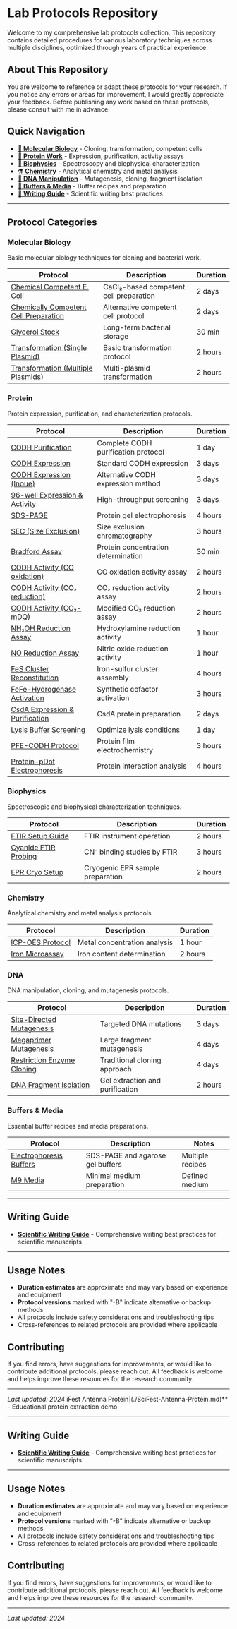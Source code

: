 # Lab Protocols Repository

Welcome to my comprehensive lab protocols collection. This repository contains detailed procedures for various laboratory techniques across multiple disciplines, optimized through years of practical experience.

## About This Repository

You are welcome to reference or adapt these protocols for your research. If you notice any errors or areas for improvement, I would greatly appreciate your feedback. Before publishing any work based on these protocols, please consult with me in advance.

## Quick Navigation

- **[🧬 Molecular Biology](#molecular-biology)** - Cloning, transformation, competent cells
- **[🧪 Protein Work](#protein)** - Expression, purification, activity assays
- **[🔬 Biophysics](#biophysics)** - Spectroscopy and biophysical characterization
- **[⚗️ Chemistry](#chemistry)** - Analytical chemistry and metal analysis
- **[🧬 DNA Manipulation](#dna)** - Mutagenesis, cloning, fragment isolation
- **[🧪 Buffers & Media](#buffers--media)** - Buffer recipes and preparation
- **[📝 Writing Guide](#writing-guide)** - Scientific writing best practices

---

## Protocol Categories

### Molecular Biology
Basic molecular biology techniques for cloning and bacterial work.

| Protocol | Description | Duration |
|----------|-------------|----------|
| [Chemical Competent E. Coli](./Molecular-Biology/Chemical-Competent-E-Coli.md) | CaCl₂-based competent cell preparation | 2 days |
| [Chemically Competent Cell Preparation](./Molecular-Biology/Chemically-competent-cell-preparation-B.md) | Alternative competent cell protocol | 2 days |
| [Glycerol Stock](./Molecular-Biology/Glycerol-Stock.md) | Long-term bacterial storage | 30 min |
| [Transformation (Single Plasmid)](./Molecular-Biology/Transformation-of-chemically-competent-Cells.md) | Basic transformation protocol | 2 hours |
| [Transformation (Multiple Plasmids)](./Molecular-Biology/Transformation-of-multiple-Plasmids.md) | Multi-plasmid transformation | 2 hours |

### Protein
Protein expression, purification, and characterization protocols.

| Protocol | Description | Duration |
|----------|-------------|----------|
| [CODH Purification](./Protein/CODH-purification.md) | Complete CODH purification protocol | 1 day |
| [CODH Expression](./Protein/CODH-Expression.md) | Standard CODH expression | 3 days |
| [CODH Expression (Inoue)](./Protein/CODH-Expression-Inoue.md) | Alternative CODH expression method | 3 days |
| [96-well Expression & Activity](./Protein/96-well-Expression-and-Activity.md) | High-throughput screening | 3 days |
| [SDS-PAGE](./Protein/SDS-PAGE.md) | Protein gel electrophoresis | 4 hours |
| [SEC (Size Exclusion)](./Protein/SEC.md) | Size exclusion chromatography | 3 hours |
| [Bradford Assay](./Protein/Bradford-Microtube-Assay.md) | Protein concentration determination | 30 min |
| [CODH Activity (CO oxidation)](./Protein/CODH-activity-CO-oxidation.md) | CO oxidation activity assay | 2 hours |
| [CODH Activity (CO₂ reduction)](./Protein/CODH-activity-CO2-reduction.md) | CO₂ reduction activity assay | 2 hours |
| [CODH Activity (CO₂-mDQ)](./Protein/CODH-activity-CO2-reduction-mDQ.md) | Modified CO₂ reduction assay | 2 hours |
| [NH₂OH Reduction Assay](./Protein/NH2OH-Reduction-Assay.md) | Hydroxylamine reduction activity | 1 hour |
| [NO Reduction Assay](./Protein/NO-Reduction-Assay.md) | Nitric oxide reduction activity | 1 hour |
| [FeS Cluster Reconstitution](./Protein/Reconstitution-of-FeS-Cluster.md) | Iron-sulfur cluster assembly | 4 hours |
| [FeFe-Hydrogenase Activation](./Protein/Activation-of-FeFe-Hydrogenase-with-Synthetic-Cofactors.md) | Synthetic cofactor activation | 3 hours |
| [CsdA Expression & Purification](./Protein/General-CsdA-Expression-and-Purification-B.md) | CsdA protein preparation | 2 days |
| [Lysis Buffer Screening](./Protein/Lysis-Buffer-Screening.md) | Optimize lysis conditions | 1 day |
| [PFE-CODH Protocol](./Protein/PFE-CODH.md) | Protein film electrochemistry | 3 hours |
| [Protein-pDot Electrophoresis](./Protein/Protein-pDot-Interaction-Electrophoresis.md) | Protein interaction analysis | 4 hours |

### Biophysics
Spectroscopic and biophysical characterization techniques.

| Protocol | Description | Duration |
|----------|-------------|----------|
| [FTIR Setup Guide](./Biophysics/How-To-FTIR.md) | FTIR instrument operation | 2 hours |
| [Cyanide FTIR Probing](./Biophysics/Cyanide-FTIR-Probing.md) | CN⁻ binding studies by FTIR | 3 hours |
| [EPR Cryo Setup](./Biophysics/EPR_cryo_setUP.md) | Cryogenic EPR sample preparation | 2 hours |

### Chemistry
Analytical chemistry and metal analysis protocols.

| Protocol | Description | Duration |
|----------|-------------|----------|
| [ICP-OES Protocol](./Chemistry/ICP-OES-Protocol.md) | Metal concentration analysis | 1 hour |
| [Iron Microassay](./Chemistry/Iron-Determination-microassay-B.md) | Iron content determination | 2 hours |

### DNA
DNA manipulation, cloning, and mutagenesis protocols.

| Protocol | Description | Duration |
|----------|-------------|----------|
| [Site-Directed Mutagenesis](./DNA/Site-Directed-Mutagenesis.md) | Targeted DNA mutations | 3 days |
| [Megaprimer Mutagenesis](./DNA/Megaprimer-Mutagenesis.md) | Large fragment mutagenesis | 4 days |
| [Restriction Enzyme Cloning](./DNA/Restriction-Enzyme-Cloning.md) | Traditional cloning approach | 4 days |
| [DNA Fragment Isolation](./DNA/DNA-Fragment-Isolation-from-Gel-B.md) | Gel extraction and purification | 2 hours |

### Buffers & Media
Essential buffer recipes and media preparations.

| Protocol | Description | Notes |
|----------|-------------|-------|
| [Electrophoresis Buffers](./Buffers/Electrophoresis-Buffers.md) | SDS-PAGE and agarose gel buffers | Multiple recipes |
| [M9 Media](./Buffers/M9-media-B.md) | Minimal medium preparation | Defined medium |

---

## Writing Guide
- **[Scientific Writing Guide](./Writing-Guide.md)** - Comprehensive writing best practices for scientific manuscripts

---

## Usage Notes

- **Duration estimates** are approximate and may vary based on experience and equipment
- **Protocol versions** marked with "-B" indicate alternative or backup methods
- All protocols include safety considerations and troubleshooting tips
- Cross-references to related protocols are provided where applicable

## Contributing

If you find errors, have suggestions for improvements, or would like to contribute additional protocols, please reach out. All feedback is welcome and helps improve these resources for the research community.

---

*Last updated: 2024*
iFest Antenna Protein](./SciFest-Antenna-Protein.md)** - Educational protein extraction demo

---

## Writing Guide
- **[Scientific Writing Guide](./Writing-Guide.md)** - Comprehensive writing best practices for scientific manuscripts

---

## Usage Notes

- **Duration estimates** are approximate and may vary based on experience and equipment
- **Protocol versions** marked with "-B" indicate alternative or backup methods
- All protocols include safety considerations and troubleshooting tips
- Cross-references to related protocols are provided where applicable

## Contributing

If you find errors, have suggestions for improvements, or would like to contribute additional protocols, please reach out. All feedback is welcome and helps improve these resources for the research community.

---

*Last updated: 2024*
